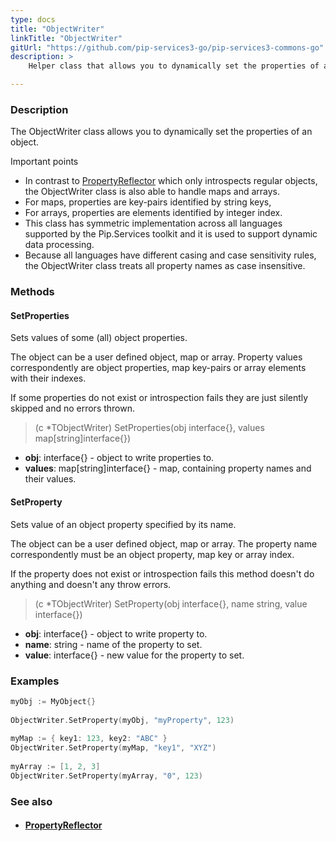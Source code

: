 ```yaml
---
type: docs
title: "ObjectWriter"
linkTitle: "ObjectWriter"
gitUrl: "https://github.com/pip-services3-go/pip-services3-commons-go"
description: >
    Helper class that allows you to dynamically set the properties of an object. 

---
```


### Description

The ObjectWriter class allows you to dynamically set the properties of an object. 

Important points

- In contrast to [PropertyReflector](../property_reflector) which only introspects regular objects, the ObjectWriter class is also able to handle maps and arrays.
- For maps, properties are key-pairs identified by string keys,
- For arrays, properties are elements identified by integer index.
- This class has symmetric implementation across all languages supported by the Pip.Services toolkit and it is used to support dynamic data processing.
- Because all languages have different casing and case sensitivity rules, the ObjectWriter class treats all property names as case insensitive.

### Methods

#### SetProperties
Sets values of some (all) object properties.

The object can be a user defined object, map or array.
Property values correspondently are object properties,
map key-pairs or array elements with their indexes.

If some properties do not exist or introspection fails
they are just silently skipped and no errors thrown.

> (c *TObjectWriter) SetProperties(obj interface{}, values map[string]interface{})

- **obj**: interface{} - object to write properties to.
- **values**: map[string]interface{} - map, containing property names and their values.

#### SetProperty
Sets value of an object property specified by its name.
 
The object can be a user defined object, map or array.
The property name correspondently must be an object property,
map key or array index.

If the property does not exist or introspection fails
this method doesn't do anything and doesn't any throw errors.

> (c *TObjectWriter) SetProperty(obj interface{}, name string, value interface{})

- **obj**: interface{} - object to write property to.
- **name**: string - name of the property to set.
- **value**: interface{} - new value for the property to set.

### Examples

```go
myObj := MyObject{}
 
ObjectWriter.SetProperty(myObj, "myProperty", 123)
 
myMap := { key1: 123, key2: "ABC" }
ObjectWriter.SetProperty(myMap, "key1", "XYZ")
 
myArray := [1, 2, 3]
ObjectWriter.SetProperty(myArray, "0", 123)

```

### See also
- #### [PropertyReflector](../property_reflector)



